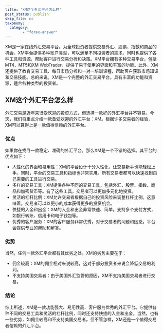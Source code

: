 ```yaml
---
title: "XM这个外汇平台怎么样"
post_status: publish
skip_file: no
taxonomy:
  category:
        - "forex-answer"
---
```


XM是一家在线外汇交易平台，为全球投资者提供交易外汇、股票、指数和商品的机会。XM平台提供多种账户类型，可以满足不同投资者的需求，同时也提供了各种工具和资源，帮助客户进行交易分析和决策。XM平台拥有多种交易平台，包括MT4、MT5和XM WebTrader，提供了易于使用的界面和丰富的功能。此外，XM还提供了教育交易工具、每日市场分析和一对一培训课程，帮助客户获取市场知识和交易技能。总的来说，XM是一个完整的外汇交易平台，具有丰富的功能和资源，适合各种类型的投资者。

## XM这个外汇平台怎么样

外汇交易是近年来很受欢迎的投资方式，但选择一款好的外汇平台并不容易。今天，我们将重点介绍一款备受欢迎的外汇平台：XM。根据许多交易者的经验，XM可以算得上是一款值得信赖的外汇平台。

### 优点

如果你在找寻一款稳定、准确的外汇平台，那么XM是一个不错的选择。其平台的优点如下：

- 人性化的界面和易用性：XM的平台设计十分人性化，让交易新手也能轻松上手。同时，平台的交易工具和指标也非常实用。所有交易者都可以快速找到自己需要的工具进行交易。
- 多样的交易工具：XM提供各种不同的交易工具，包括外汇、股票、指数、商品和加密货币等。有了这些工具，交易者可以更加多元化地投资。
- 灵活的杠杆比例：XM允许交易者根据自己的投资风险来调整杠杆比例。这意味着，交易者可以以更小的成本获得更多的投资机会。
- 快捷的入金和出金：XM的入金和出金非常快速、简单，支持多个支付方式，如银行转账、信用卡和电子钱包等。
- 优秀的客户服务：XM的客户服务非常优秀，对于交易者的问题和困惑，平台会提供专业的帮助和解答。

### 劣势

当然，任何一款外汇平台都有其优劣之处。XM的劣势主要在于：

- 佣金较高：XM的佣金相对来说较高，这对于部分投资者来说会降低交易的利润。
- 不支持美国交易者：由于美国外汇监管的原因，XM不支持美国交易者进行交易。

### 结论

综上所述，XM是一款功能强大、易用性高、客户服务优秀的外汇平台。它提供各种不同的交易工具和灵活的杠杆比例，同时还支持快捷的入金和出金。当然，也有一些劣势，如佣金较高和不支持美国交易者。但不管怎样，XM还是一个值得交易者信赖的外汇平台。